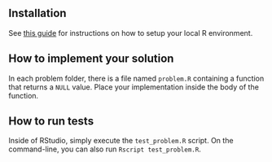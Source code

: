 ## Installation
See [this guide](https://github.com/exercism/xr/blob/master/docs/INSTALLATION.md) for instructions on how to setup your local R environment.

## How to implement your solution
In each problem folder, there is a file named `problem.R` containing a function that returns a `NULL` value. Place your implementation inside the body of the function.

## How to run tests
Inside of RStudio, simply execute the `test_problem.R` script. On the command-line, you can also run `Rscript test_problem.R`.
